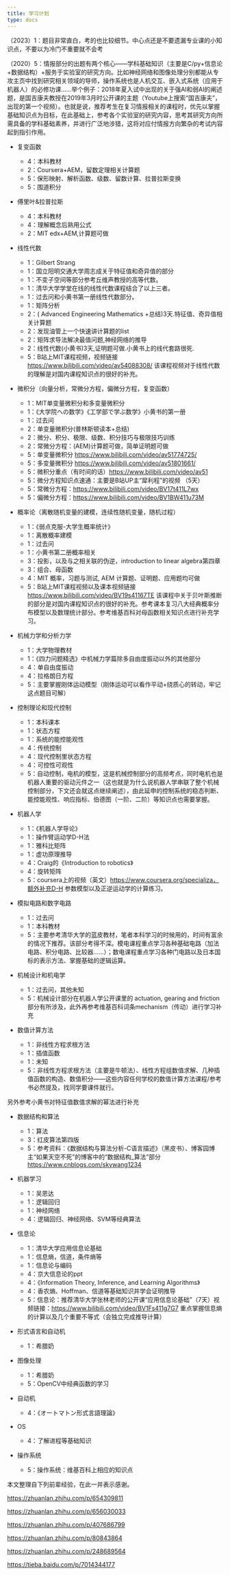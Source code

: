 ```yaml
---
title: 学习计划
type: docs
---
```


（2023）1：题目非常直白，考的也比较细节。中心点还是不要遗漏专业课的小知识点，不要以为冷门不重要就不会考

（2020）5：情报部分的出题有两个核心——学科基础知识（主要是C/py+信息论+数据结构）+服务于实验室的研究方向。比如神经网络和图像处理分别都能从专攻主页中找到研究相关领域的导师，操作系统也是人机交互、嵌入式系统（应用于机器人）的必修功课……举个例子：2018年夏入试中出现的关于强AI和弱AI的阐述题，是国吉康夫教授在2019年3月时公开课的主题（Youtube上搜索“国吉康夫”，出现的第一个视频）。也就是说，推荐考生在复习情报相关的课程时，优先以掌握基础知识点为目标，在此基础上，参考各个实验室的研究内容，思考其研究方向所需具备的学科基础素养，并进行广泛地涉猎，这将对应付情报方向繁杂的考试内容起到指引作用。

+ 复变函数
  + 4：本科教材
  + 2：Coursera+AEM，留数定理相关计算题
  + 5：保形映射、解析函数、级数、留数计算、拉普拉斯变换
  + 5：围道积分

+ 傅里叶&拉普拉斯
  + 4：本科教材
  + 4：理解概念后熟用公式
  + 2：MIT edx+AEM,计算题可做
+ 线性代数
  + 1：Gilbert Strang
  + 1：国立阳明交通大学周志成关于特征值和奇异值的部分
  + 1：不变子空间等部分参考丘维声教授的高等代数。
  + 1：清华大学学堂在线的线性代数课程结合了以上三者。
  + 1：过去问和小黄书第一册线性代数部分。
  + 1：矩阵分析
  + 2：( Advanced Engineering Mathematics +总结)3天.特征值、奇异值相关计算题
  + 2：发现油管上一个快速讲计算题的list
  + 2：矩阵求导法解决最值问题,神经网络的推导
  + 2：线性代数(小黄书)3天,证明题可做.小黄书上的线代套路很死.
  + 5：B站上MIT课程视频，视频链接 https://www.bilibili.com/video/av54088308/ 该课程视频对于线性代数的理解是对国内课程知识点的很好的补充。

+ 微积分（向量分析，常微分方程，偏微分方程，复变函数）
  + 1：MIT单变量微积分和多变量微积分
  + 1：《大学院への数学》《工学部で学ぶ数学》小黄书的第一册
  + 1：过去问
  + 2：单变量微积分(普林斯顿读本+总结)
  + 2：微分、积分、极限、级数、积分技巧与极限技巧训练
  + 2：常微分方程：(AEM)计算题可做，简单证明题可做
  + 5：单变量微积分 https://www.bilibili.com/video/av51774725/
  + 5：多变量微积分 https://www.bilibili.com/video/av51801661/
  + 5：微积分重点（有时间的话）https://www.bilibili.com/video/av51
  + 5：微分方程知识点速通：主要是B站UP主“犀利程”的视频 （5天）
  + 5：常微分方程：https://www.bilibili.com/video/BV17t411L7wx
  + 5：偏微分方程：https://www.bilibili.com/video/BV1BW411u73M 

+ 概率论（离散随机变量的建模，连续性随机变量，随机过程）
  + 1：《弱点克服-大学生概率统计》
  + 1：离散概率建模
  + 1：过去问
  + 1：小黄书第二册概率相关
  + 3：投影，以及与之相关联的伪逆，introduction to linear algebra第四章
  + 3：组合、母函数
  + 4：MIT 概率，习题与测试, AEM 计算题、证明题、应用题均可做
  + 5：B站上MIT课程视频以及课本视频链接 https://www.bilibili.com/video/BV19s41167TE 该课程中关于贝叶斯推断的部分是对国内课程知识点的很好的补充。参考课本复习八大经典概率分布模型以及数理统计部分。参考维基百科对母函数相关知识点进行补充学习。

+ 机械力学和分析力学
  + 1：大学物理教材
  + 1：《四力问题精选》中机械力学篇除多自由度振动以外的其他部分
  + 4：单自由度振动
  + 4：拉格朗日方程
  + 5：主要掌握刚体运动模型（刚体运动可以看作平动+绕质心的转动，牢记这点题目可解）

+ 控制理论和现代控制
  + 1：本科课本
  + 1：状态方程
  + 1：系统的能控能观性
  + 4：传统控制
  + 4：现代控制里状态方程
  + 4：可控性可观性
  + 5：自动控制，电机的模型，这是机械控制部分的高频考点，同时电机也是机器人重要的驱动元件之一（这也就是为什么说机器人学串联了整个机械控制部分，下文还会就这点继续阐述），由此延申的控制系统的稳态判断、能控能观性、响应指标、伯德图（一阶、二阶）等知识点也需要掌握。

+ 机器人学
  + 1：《机器人学导论》
  + 1：操作臂运动学D-H法
  + 1：雅科比矩阵
  + 1：虚功原理推导
  + 4：Craig的《Introduction to robotics》
  + 4：旋转矩阵
  + 5：coursera上的视频（英文）https://www.coursera.org/specializa，额外补充D-H 参数模型以及正逆运动学的计算练习。

+ 模拟电路和数字电路
  + 1：过去问
  + 1：本科教材
  + 5：主要参考清华大学的蓝皮教材，笔者本科学习的时候用的，时间有富余的情况下推荐。该部分考得不深。模电课程重点学习各种基础电路（加法电路、积分电路、比较器……）；数电课程重点学习各种门电路以及日本国标的表示方法、掌握基础的逻辑运算。

+ 机械设计和机电学
  + 1：过去问，其他未知
  + 5：机械设计部分在机器人学公开课里的 actuation, gearing and friction 部分有所涉及，此外再参考维基百科词条mechanism（传动）进行学习补充

+ 数值计算方法
  + 1：非线性方程求根方法
  + 1：插值函数
  + 1：未知
  + 5：非线性方程求根方法（主要是牛顿法）、线性方程组数值求解、几种插值函数的构造、数值积分——这些内容任何学校的数值计算方法课程/参考书必然提及，找同学要课件就行。

另外参考小黄书对特征值数值求解的幂法进行补充

+ 数据结构和算法
  + 1：算法
  + 3：红皮算法第四版
  + 5：参考资料：《数据结构与算法分析-C语言描述》（黑皮书）、博客园博主“如果天空不死”的博客中的“数据结构_算法”部分 https://www.cnblogs.com/skywang1234

+ 机器学习
  + 1：吴恩达
  + 1：逻辑回归
  + 1：神经网络
  + 4：逻辑回归、神经网络、SVM等经典算法

+ 信息论
  + 1：清华大学应用信息论基础
  + 1：信息熵，信道，条件熵等
  + 1：信息论与编码
  + 4：京大信息论的ppt
  + 4：《Information Theory, Inference, and Learning Algorithms》
  + 4：香农熵、Hoffman、信道等基础知识并学会证明推导
  + 5：信息论：推荐清华大学张林老师的公开课“应用信息论基础”（7天）视频链接：https://www.bilibili.com/video/BV1Fs411g7G7 重点掌握信息熵的计算以及几个重要不等式（会独立完成推导计算）

+ 形式语言和自动机
  + 1：希腊奶

+ 图像处理
  + 1：希腊奶
  + 5：OpenCV中经典函数的学习

+ 自动机
  + 4：《オートマトン形式言語理論》

+ OS
  + 4：了解进程等基础知识

+ 操作系统
  + 5：操作系统：维基百科上相应的知识点

本文整理自下列前辈经验，在此一并表示感谢。

https://zhuanlan.zhihu.com/p/654309811

https://zhuanlan.zhihu.com/p/656030033

https://zhuanlan.zhihu.com/p/407686799

https://zhuanlan.zhihu.com/p/80843864

https://zhuanlan.zhihu.com/p/248689564

https://tieba.baidu.com/p/7014344177